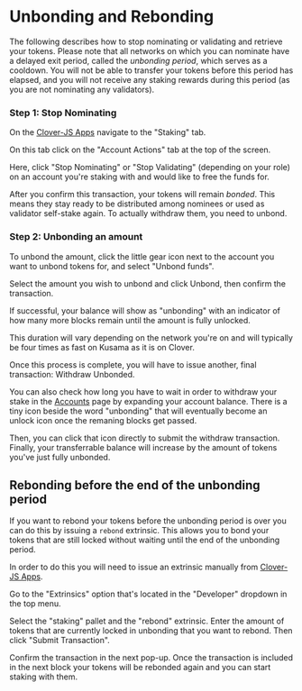 # Unbonding and Rebonding

The following describes how to stop nominating or validating and retrieve your tokens. Please note that all networks on which you can nominate have a delayed exit period, called the _unbonding period_, which serves as a cooldown. You will not be able to transfer your tokens before this period has elapsed, and you will not receive any staking rewards during this period \(as you are not nominating any validators\).

### Step 1: Stop Nominating

On the [Clover-JS Apps](https://apps.clover.finance/#/explorer) navigate to the "Staking" tab.

On this tab click on the "Account Actions" tab at the top of the screen.

Here, click "Stop Nominating" or "Stop Validating" \(depending on your role\) on an account you're staking with and would like to free the funds for.

After you confirm this transaction, your tokens will remain _bonded_. This means they stay ready to be distributed among nominees or used as validator self-stake again. To actually withdraw them, you need to unbond.

### Step 2: Unbonding an amount

To unbond the amount, click the little gear icon next to the account you want to unbond tokens for, and select "Unbond funds".

Select the amount you wish to unbond and click Unbond, then confirm the transaction.

If successful, your balance will show as "unbonding" with an indicator of how many more blocks remain until the amount is fully unlocked.

This duration will vary depending on the network you're on and will typically be four times as fast on Kusama as it is on Clover.

Once this process is complete, you will have to issue another, final transaction: Withdraw Unbonded.

You can also check how long you have to wait in order to withdraw your stake in the [Accounts](https://apps.clover.finance/#/explorer) page by expanding your account balance. There is a tiny icon beside the word "unbonding" that will eventually become an unlock icon once the remaning blocks get passed.

Then, you can click that icon directly to submit the withdraw transaction. Finally, your transferrable balance will increase by the amount of tokens you've just fully unbonded.

## Rebonding before the end of the unbonding period

If you want to rebond your tokens before the unbonding period is over you can do this by issuing a `rebond` extrinsic. This allows you to bond your tokens that are still locked without waiting until the end of the unbonding period.

In order to do this you will need to issue an extrinsic manually from [Clover-JS Apps](https://apps.clover.finance/#/explorer).

Go to the "Extrinsics" option that's located in the "Developer" dropdown in the top menu.

Select the "staking" pallet and the "rebond" extrinsic. Enter the amount of tokens that are currently locked in unbonding that you want to rebond. Then click "Submit Transaction".

Confirm the transaction in the next pop-up. Once the transaction is included in the next block your tokens will be rebonded again and you can start staking with them.

